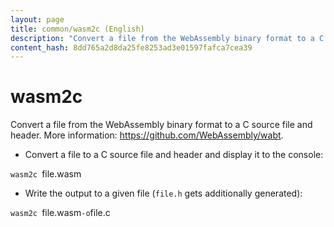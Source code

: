 ```yaml
---
layout: page
title: common/wasm2c (English)
description: "Convert a file from the WebAssembly binary format to a C source file and header."
content_hash: 8dd765a2d8da25fe8253ad3e01597fafca7cea39
---
```

# wasm2c

Convert a file from the WebAssembly binary format to a C source file and header.
More information: <https://github.com/WebAssembly/wabt>.

- Convert a file to a C source file and header and display it to the console:

`wasm2c `<span class="tldr-var badge badge-pill bg-dark-lm bg-white-dm text-white-lm text-dark-dm font-weight-bold">file.wasm</span>

- Write the output to a given file (`file.h` gets additionally generated):

`wasm2c `<span class="tldr-var badge badge-pill bg-dark-lm bg-white-dm text-white-lm text-dark-dm font-weight-bold">file.wasm</span>` -o `<span class="tldr-var badge badge-pill bg-dark-lm bg-white-dm text-white-lm text-dark-dm font-weight-bold">file.c</span>
